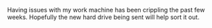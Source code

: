 <!--
id: 640293638
link: http://kevinisom.info/post/640293638/having-issues-with-my-work-machine-has-been
slug: having-issues-with-my-work-machine-has-been
date: Fri May 28 2010 21:20:21 GMT+1200 (NZST)
raw: {"blog_name":"kevinisom","id":640293638,"post_url":"http://kevinisom.info/post/640293638/having-issues-with-my-work-machine-has-been","slug":"having-issues-with-my-work-machine-has-been","type":"text","date":"2010-05-28 09:20:21 GMT","timestamp":1275038421,"state":"published","format":"html","reblog_key":"aVedAU99","tags":[],"short_url":"http://tmblr.co/Zw68YycAXi6","highlighted":[],"feed_item":"http://twitter.com/kev_nz/statuses/14884171870","from_feed_id":"650289","note_count":0,"title":null,"body":"<p>Having issues with my work machine has been crippling the past few weeks. Hopefully the new hard drive being sent will help sort it out.</p>"}
publish: 2010-05-028
tags: 
title: null
-->


Having issues with my work machine has been crippling the past few
weeks. Hopefully the new hard drive being sent will help sort it out.


